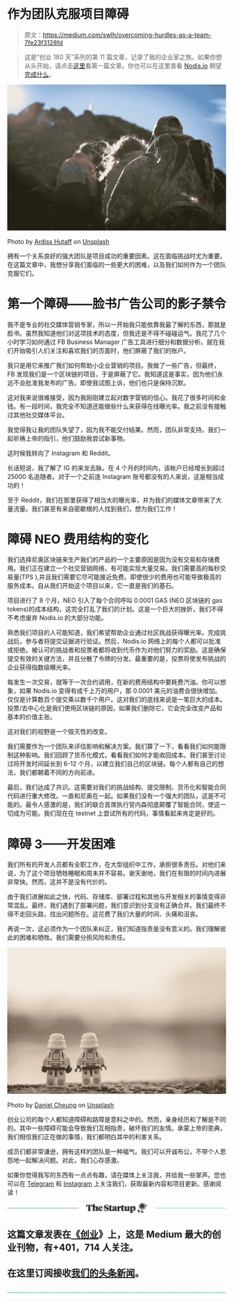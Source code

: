 # 作为团队克服项目障碍

> 原文：<https://medium.com/swlh/overcoming-hurdles-as-a-team-7fe23f3128fd>

> 这是“创业 180 天”系列的第 11 篇文章，记录了我的企业家之旅。如果你想从头开始，请点击[这里](https://theascent.pub/180-days-to-start-up-1-documenting-my-journey-to-building-a-potentially-valuable-solution-1b79191ccca3)看第一篇文章。你也可以在这里查看 [Nodis.io](https://nodis.io/token-sale) 期望[完成什么](/@willchen319/what-is-nodis-io-trying-to-do-983cc67255aa)。

![](img/f91f7709695c11c67046c7af774a0e8f.png)

Photo by [Ardiss Hutaff](https://unsplash.com/@ardisshutaff?utm_source=medium&utm_medium=referral) on [Unsplash](https://unsplash.com?utm_source=medium&utm_medium=referral)

拥有一个关系良好的强大团队是项目成功的重要因素。这在面临挑战时尤为重要。在这篇文章中，我想分享我们面临的一些更大的困难，以及我们如何作为一个团队克服它们。

# 第一个障碍——脸书广告公司的影子禁令

我不是专业的社交媒体营销专家，所以一开始我只能依靠我最了解的东西，那就是脸书。虽然我知道他们对这项技术的态度，但我还是不得不碰碰运气。我花了几个小时学习如何通过 FB Business Manager 广告工具进行细分和数据分析。就在我们开始吸引人们关注和喜欢我们的页面时，他们屏蔽了我们的账户。

我只是用它来推广我们如何帮助小企业营销的项目。我做了一些广告，但最终，FB 发现我们是一个区块链的项目，于是屏蔽了它。我知道这是事实，因为他们永远不会批准我发布的广告。即使我试图上诉，他们也只是保持沉默。

这对我来说很难接受，因为我刚刚建立起对数字营销的信心。我花了很多时间和金钱。有一段时间，我完全不知道还能做些什么来获得在线曝光率。我之前没有接触过其他社交媒体平台。

我觉得我让我的团队失望了，因为我不能交付结果。然而，团队非常支持。我们一起祈祷上帝的指引，他们鼓励我尝试新事物。

这时候我转向了 Instagram 和 Reddit。

长话短说，我了解了 IG 的来龙去脉。在 4 个月的时间内，该帐户已经增长到超过 25000 名追随者。对于一个之前连 Instagram 账号都没有的人来说，这是相当成功的！

至于 Reddit，我们在那里获得了相当大的曝光率，并为我们的媒体文章带来了大量流量。我们甚至有来自密歇根的人找到我们，想为我们工作！

# 障碍 NEO 费用结构的变化

我们选择尼奥区块链来生产我们的产品的一个主要原因是因为没有交易和存储费用。我们正在建立一个社交营销网络，有可能实现大量交易。我们需要高的每秒交易量(TPS ),并且我们需要它尽可能接近免费。即使很少的费用也可能导致极高的服务成本。自从我们开始这个项目以来，它一直是我们的基石。

项目进行了 8 个月，NEO 引入了每个合同呼叫 0.0001 GAS (NEO 区块链的 gas tokens)的成本结构，这完全打乱了我们的计划。这是一个巨大的挫折，我们不得不考虑废弃 Nodis.io 的大部分功能。

熟悉我们项目的人可能知道，我们希望帮助企业通过社区挑战获得曝光率。完成挑战后，参与者将提交证据进行验证。然后，Nodis.io 网络上的每个人都可以批准或拒绝。被认可的挑战者和投票者都将收到代币作为对他们努力的奖励。这是确保提交有效的关键方法，并且分散了令牌的分发。最重要的是，投票将使发布挑战的企业获得指数级曝光率。

每发生一次交易，就等于一次合约调用，在新的费用结构中要耗费汽油。你可以想象，如果 Nodis.io 变得有成千上万的用户，那 0.0001 美元的油费会很快增加。仅仅是计算数百个提交乘以数千个用户。这对我们的底线来说是一笔巨大的成本。投票/去中心化是我们使用区块链的原因，如果我们删除它，它会完全改变产品和基本的价值主张。

这对我们的视野是一个毁灭性的改变。

我们需要作为一个团队来评估影响和解决方案。我们算了一下，看看我们如何能限制这种影响。我们回顾了货币化模式，看看我们如何才能收回成本。我们甚至讨论过将开发时间延长到 6-12 个月，以建立我们自己的区块链。每个人都有自己的想法，我们都朝着不同的方向前进。

最后，我们达成了共识。这需要对我们的挑战结构、提交限制、货币化和智能合同代码进行重大修改。一直和尼奥在一起。如果我们没有一个强大的团队，这是不可能的。最令人感激的是，我们的联合首席执行官内森彻底颠覆了智能合同，使这一切成为可能。我们现在在 testnet 上尝试所有的代码，事情看起来肯定是好的。

# 障碍 3——开发困难

我们所有的开发人员都有全职工作，在大型组织中工作，承担很多责任。对他们来说，为了这个项目牺牲睡眠和周末并不容易。谢天谢地，我们在有限的时间内进展非常快。然而，这并不是没有代价的。

由于我们进展如此之快，代码、存储库、部署过程和其他与开发相关的事情变得非常混乱。最终，我们遇到了部署问题，我们意识到分支没有正确合并。我们最终不得不走回头路，找出问题所在。这花费了我们大量的时间、头痛和沮丧。

再说一次，这必须作为一个团队来纠正，我们知道指责是没有意义的。我们理解彼此的困难和牺牲。我们需要分担风险和责任。

![](img/bcdb1246f4d78c860dfbd0813bb9e7ba.png)

Photo by [Daniel Cheung](https://unsplash.com/@danielkcheung?utm_source=medium&utm_medium=referral) on [Unsplash](https://unsplash.com?utm_source=medium&utm_medium=referral)

创业公司的每个人都知道障碍和路障是意料之中的。然而，亲身经历和了解是不同的。其中一些障碍可能会导致我们互相指责，破坏我们的友情。承蒙上帝的恩典，我们相信我们正在做的事情，我们都明白其中的利害关系。

成员们都非常谦逊，拥有这样的团队是一种福气。我们可以开诚布公，不带个人恩怨地一起解决问题。对此，我们心存感激。

如果你觉得我写的东西有一点点有趣，请在媒体上关注我，并给我一些掌声。您也可以在 [Telegram](https://t.me/nodisgetnoticedgroup) 和 [Instagram](https://www.instagram.com/nodis.io/) 上关注我们，获取最新内容和项目更新。感谢阅读！

[![](img/308a8d84fb9b2fab43d66c117fcc4bb4.png)](https://medium.com/swlh)

## 这篇文章发表在[《创业](https://medium.com/swlh)》上，这是 Medium 最大的创业刊物，有+401，714 人关注。

## 在这里订阅接收[我们的头条新闻](http://growthsupply.com/the-startup-newsletter/)。

[![](img/b0164736ea17a63403e660de5dedf91a.png)](https://medium.com/swlh)
